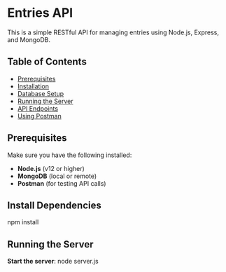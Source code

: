 # Entries API
This is a simple RESTful API for managing entries using Node.js, Express, and MongoDB.

## Table of Contents
- [Prerequisites](#prerequisites)
- [Installation](#installation)
- [Database Setup](#database-setup)
- [Running the Server](#running-the-server)
- [API Endpoints](#api-endpoints)
- [Using Postman](#using-postman)

## Prerequisites

Make sure you have the following installed:
- **Node.js** (v12 or higher)
- **MongoDB** (local or remote)
- **Postman** (for testing API calls)

## Install Dependencies
   npm install

## Running the Server

**Start the server**:
    node server.js

